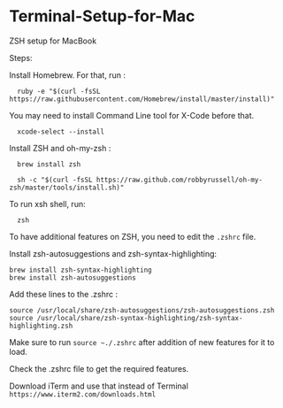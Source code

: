 # Terminal-Setup-for-Mac
ZSH setup for MacBook

Steps:

Install Homebrew. For that, run : 
```
  ruby -e "$(curl -fsSL https://raw.githubusercontent.com/Homebrew/install/master/install)"
```
You may need to install Command Line tool for X-Code before that.

```
  xcode-select --install
```

Install ZSH and oh-my-zsh : 

```
  brew install zsh
  
  sh -c "$(curl -fsSL https://raw.github.com/robbyrussell/oh-my-zsh/master/tools/install.sh)"
```

To run xsh shell, run: 
```
  zsh
```

To have additional features on ZSH, you need to edit the ```.zshrc``` file.

Install zsh-autosuggestions and zsh-syntax-highlighting:
```
brew install zsh-syntax-highlighting
brew install zsh-autosuggestions
```
Add these lines to the .zshrc :
```
source /usr/local/share/zsh-autosuggestions/zsh-autosuggestions.zsh
source /usr/local/share/zsh-syntax-highlighting/zsh-syntax-highlighting.zsh
```
Make sure to run ```source ~./.zshrc``` after addition of new features for it to load.

Check the .zshrc file to get the required features.

Download iTerm and use that instead of Terminal
`https://www.iterm2.com/downloads.html`

